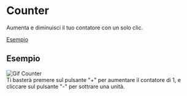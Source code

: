 # Counter

Aumenta e diminuisci il tuo contatore con un solo clic.<br />

[Esempio](#esempio)


## Esempio

![Gif Counter](https://github.com/CarloDeLuce/Counter/assets/155926130/2b4a1d89-44ea-4334-a604-9328ad9c97dc)
<br />
Ti basterà premere sul pulsante "+" per aumentare il contatore di 1, e cliccare sul pulsante "-" per sottrare una unità.




